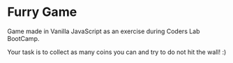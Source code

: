
# Furry Game

Game made in Vanilla JavaScript as an exercise during Coders Lab BootCamp.

Your task is to collect as many coins you can and try to do not hit the wall! :)
